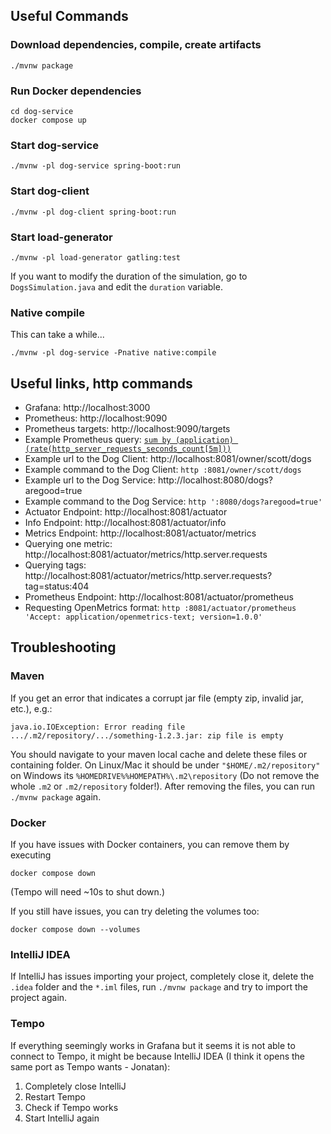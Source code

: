 ## Useful Commands

### Download dependencies, compile, create artifacts

```
./mvnw package
```

### Run Docker dependencies

```shell
cd dog-service
docker compose up
```



### Start dog-service

```shell
./mvnw -pl dog-service spring-boot:run
```



### Start dog-client

```shell
./mvnw -pl dog-client spring-boot:run
```



### Start load-generator

```shell
./mvnw -pl load-generator gatling:test
```

If you want to modify the duration of the simulation, go to `DogsSimulation.java` and edit the `duration` variable.



### Native compile

This can take a while...

```shell
./mvnw -pl dog-service -Pnative native:compile
```


## Useful links, http commands

- Grafana: http://localhost:3000
- Prometheus: http://localhost:9090
- Prometheus targets: http://localhost:9090/targets
- Example Prometheus query: [`sum by (application) (rate(http_server_requests_seconds_count[5m]))`](http://localhost:9090/graph?g0.expr=sum%20by%20%28application%29%20%28rate%28http_server_requests_seconds_count%5B5m%5D%29%29&g0.tab=0&g0.stacked=0&g0.show_exemplars=0&g0.range_input=5m)
- Example url to the Dog Client: http://localhost:8081/owner/scott/dogs
- Example command to the Dog Client: `http :8081/owner/scott/dogs`
- Example url to the Dog Service: http://localhost:8080/dogs?aregood=true
- Example command to the Dog Service: `http ':8080/dogs?aregood=true'`
- Actuator Endpoint: http://localhost:8081/actuator
- Info Endpoint: http://localhost:8081/actuator/info
- Metrics Endpoint: http://localhost:8081/actuator/metrics
- Querying one metric: http://localhost:8081/actuator/metrics/http.server.requests
- Querying tags: http://localhost:8081/actuator/metrics/http.server.requests?tag=status:404
- Prometheus Endpoint: http://localhost:8081/actuator/prometheus
- Requesting OpenMetrics format: `http :8081/actuator/prometheus 'Accept: application/openmetrics-text; version=1.0.0'`



## Troubleshooting

### Maven

If you get an error that indicates a corrupt jar file (empty zip, invalid jar, etc.), e.g.:

```
java.io.IOException: Error reading file .../.m2/repository/.../something-1.2.3.jar: zip file is empty
```

You should navigate to your maven local cache and delete these files or containing folder. On Linux/Mac it should be under `"$HOME/.m2/repository"` on Windows its `%HOMEDRIVE%%HOMEPATH%\.m2\repository` (Do not remove the whole `.m2` or `.m2/repository` folder!). After removing the files, you can run `./mvnw package` again.



### Docker

If you have issues with Docker containers, you can remove them by executing

```shell
docker compose down
```

(Tempo will need ~10s to shut down.)

If you still have issues, you can try deleting the volumes too:

```shell
docker compose down --volumes
```



### IntelliJ IDEA

If IntelliJ has issues importing your project, completely close it, delete the `.idea` folder and the `*.iml` files, run `./mvnw package` and try to import the project again.



### Tempo

If everything seemingly works in Grafana but it seems it is not able to connect to Tempo, it might be because IntelliJ IDEA (I think it opens the same port as Tempo wants - Jonatan):

1. Completely close IntelliJ
1. Restart Tempo
1. Check if Tempo works
1. Start IntelliJ again
